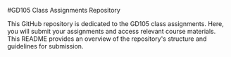 #GD105 Class Assignments Repository

This GitHub repository is dedicated to the GD105 class assignments. Here, you will submit your assignments and access relevant course materials. This README provides an overview of the repository's structure and guidelines for submission.

